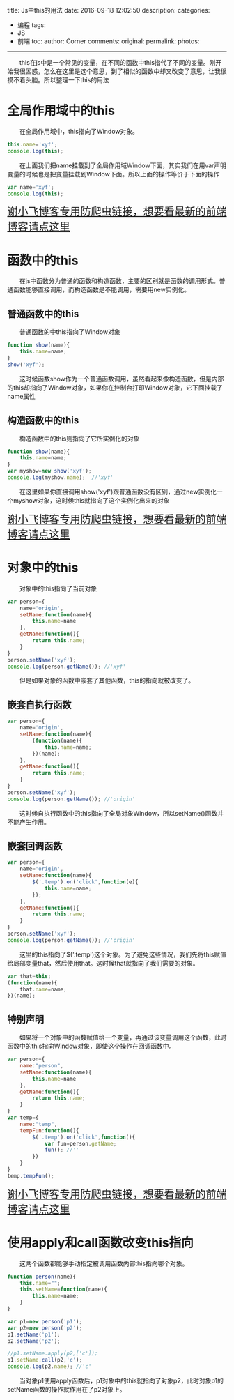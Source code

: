title: Js中this的用法
date: 2016-09-18 12:02:50
description:
categories:
- 编程
tags:
- JS
- 前端
toc:
author: Corner
comments:
original:
permalink:
photos:
---
　　this在js中是一个常见的变量，在不同的函数中this指代了不同的变量。刚开始我很困惑，怎么在这里是这个意思，到了相似的函数中却又改变了意思，让我很摸不着头脑。所以整理一下this的用法
<!-- more -->

# 全局作用域中的this

　　在全局作用域中，this指向了Window对象。

```javascript
this.name='xyf';
console.log(this);
```
　　在上面我们把name挂载到了全局作用域Window下面，其实我们在用var声明变量的时候也是把变量挂载到Window下面。所以上面的操作等价于下面的操作
```javascript
var name='xyf';
console.log(this);
```

<a class="prevent_reptile" href="//www.xieyufei.com" style="font-size:24px">谢小飞博客专用防爬虫链接，想要看最新的前端博客请点这里</a>

# 函数中的this
　　在js中函数分为普通的函数和构造函数，主要的区别就是函数的调用形式。普通函数能够直接调用，而构造函数是不能调用，需要用new实例化。
## 普通函数中的this
　　普通函数的中this指向了Window对象
```javascript
function show(name){
	this.name=name;
}
show('xyf');
```
　　这时候函数show作为一个普通函数调用，虽然看起来像构造函数，但是内部的this却指向了Window对象，如果你在控制台打印Window对象，它下面挂载了name属性

## 构造函数中的this
　　构造函数中的this则指向了它所实例化的对象
```javascript
function show(name){
	this.name=name;
}
var myshow=new show('xyf');
console.log(myshow.name);  //'xyf'
```
　　在这里如果你直接调用show('xyf')跟普通函数没有区别，通过new实例化一个myshow对象，这时候this就指向了这个实例化出来的对象

<a class="prevent_reptile" href="//www.xieyufei.com" style="font-size:24px">谢小飞博客专用防爬虫链接，想要看最新的前端博客请点这里</a>

# 对象中的this

　　对象中的this指向了当前对象

```javascript
var person={
	name='origin',
	setName:function(name){
		this.name=name
	},
	getName:function(){
		return this.name;
	}
}
person.setName('xyf');
console.log(person.getName()); //'xyf'
```

　　但是如果对象的函数中嵌套了其他函数，this的指向就被改变了。

## 嵌套自执行函数
```javascript
var person={
	name='origin',
	setName:function(name){
		(function(name){
			this.name=name;
		})(name);
	},
	getName:function(){
		return this.name;
	}
}
person.setName('xyf');
console.log(person.getName()); //'origin'
```
　　这时候自执行函数中的this指向了全局对象Window，所以setName()函数并不能产生作用。


## 嵌套回调函数
```javascript
var person={
	name='origin',
	setName:function(name){
		$('.temp').on('click',function(e){
			this.name=name;
		});
	},
	getName:function(){
		return this.name;
	}
}
person.setName('xyf');
console.log(person.getName()); //'origin'
```

　　这里的this指向了$('.temp')这个对象。为了避免这些情况，我们先将this赋值给局部变量that，然后使用that。这时候that就指向了我们需要的对象。
```javascript
var that=this;
(function(name){
	that.name=name;
})(name);
```

## 特别声明
　　如果将一个对象中的函数赋值给一个变量，再通过该变量调用这个函数，此时函数中的this指向Window对象，即使这个操作在回调函数中。
```javascript
var person={
	name:"person",
	setName:function(name){
		this.name=name
	},
	getName:function(){
		return this.name;
	}
}
var temp={
	name:"temp",
	tempFun:function(){
		$('.temp').on('click',function(){
			var fun=person.getName;
			fun(); //''
		})
	}
}
temp.tempFun();
```

<a class="prevent_reptile" href="//www.xieyufei.com" style="font-size:24px">谢小飞博客专用防爬虫链接，想要看最新的前端博客请点这里</a>

# 使用apply和call函数改变this指向
　　这两个函数都能够手动指定被调用函数内部this指向哪个对象。

```javascript
function person(name){
	this.name="";
	this.setName=function(name){
		this.name=name;
	}
}

var p1=new person('p1');
var p2=new person('p2');
p1.setName('p1');
p2.setName('p2');

//p1.setName.apply(p2,['c']);
p1.setName.call(p2,'c');
console.log(p2.name); //'c'
```
　　当对象p1使用apply函数后，p1对象中的this就指向了对象p2，此时对象p1的setName函数的操作就作用在了p2对象上。






